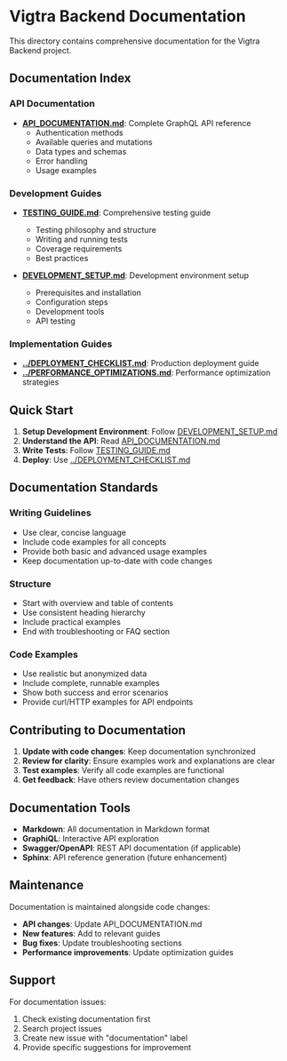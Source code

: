 # Vigtra Backend Documentation

This directory contains comprehensive documentation for the Vigtra Backend project.

## Documentation Index

### API Documentation
- **[API_DOCUMENTATION.md](API_DOCUMENTATION.md)**: Complete GraphQL API reference
  - Authentication methods
  - Available queries and mutations
  - Data types and schemas
  - Error handling
  - Usage examples

### Development Guides
- **[TESTING_GUIDE.md](TESTING_GUIDE.md)**: Comprehensive testing guide
  - Testing philosophy and structure
  - Writing and running tests
  - Coverage requirements
  - Best practices
  
- **[DEVELOPMENT_SETUP.md](DEVELOPMENT_SETUP.md)**: Development environment setup
  - Prerequisites and installation
  - Configuration steps
  - Development tools
  - API testing

### Implementation Guides
- **[../DEPLOYMENT_CHECKLIST.md](../DEPLOYMENT_CHECKLIST.md)**: Production deployment guide
- **[../PERFORMANCE_OPTIMIZATIONS.md](../PERFORMANCE_OPTIMIZATIONS.md)**: Performance optimization strategies

## Quick Start

1. **Setup Development Environment**: Follow [DEVELOPMENT_SETUP.md](DEVELOPMENT_SETUP.md)
2. **Understand the API**: Read [API_DOCUMENTATION.md](API_DOCUMENTATION.md)
3. **Write Tests**: Follow [TESTING_GUIDE.md](TESTING_GUIDE.md)
4. **Deploy**: Use [../DEPLOYMENT_CHECKLIST.md](../DEPLOYMENT_CHECKLIST.md)

## Documentation Standards

### Writing Guidelines

- Use clear, concise language
- Include code examples for all concepts
- Provide both basic and advanced usage examples
- Keep documentation up-to-date with code changes

### Structure

- Start with overview and table of contents
- Use consistent heading hierarchy
- Include practical examples
- End with troubleshooting or FAQ section

### Code Examples

- Use realistic but anonymized data
- Include complete, runnable examples
- Show both success and error scenarios
- Provide curl/HTTP examples for API endpoints

## Contributing to Documentation

1. **Update with code changes**: Keep documentation synchronized
2. **Review for clarity**: Ensure examples work and explanations are clear
3. **Test examples**: Verify all code examples are functional
4. **Get feedback**: Have others review documentation changes

## Documentation Tools

- **Markdown**: All documentation in Markdown format
- **GraphiQL**: Interactive API exploration
- **Swagger/OpenAPI**: REST API documentation (if applicable)
- **Sphinx**: API reference generation (future enhancement)

## Maintenance

Documentation is maintained alongside code changes:

- **API changes**: Update API_DOCUMENTATION.md
- **New features**: Add to relevant guides
- **Bug fixes**: Update troubleshooting sections
- **Performance improvements**: Update optimization guides

## Support

For documentation issues:
1. Check existing documentation first
2. Search project issues
3. Create new issue with "documentation" label
4. Provide specific suggestions for improvement